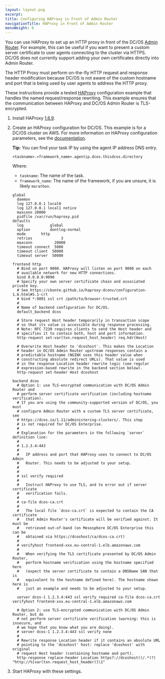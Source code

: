 ```yaml
---
layout: layout.pug
excerpt:
title: Configuring HAProxy in Front of Admin Router
navigationTitle: HAProxy in Front of Admin Router
menuWeight: 6
---
```


<!-- This source repo for this topic is https://github.com/dcos/dcos-docs -->


You can use HAProxy to set up an HTTP proxy in front of the DC/OS [Admin Router](/1.11/overview/architecture/components/#admin-router). For example, this can be useful if you want to present a custom server certificate to user agents connecting to the cluster via HTTPS. DC/OS does not currently support adding your own certificates directly into Admin Router.
 
The HTTP Proxy must perform on-the-fly HTTP request and response header modification because DC/OS is not aware of the custom hostname and port that is being used by user agents to address the HTTP proxy.

These instructions provide a tested [HAProxy](http://www.haproxy.org/) configuration example that handles the named request/response rewriting. This example ensures that the communication between HAProxy and DC/OS Admin Router is TLS-encrypted.

1.  Install HAProxy [1.6.9](http://www.haproxy.org/#down).

1.  Create an HAProxy configuration for DC/OS. This example is for a DC/OS cluster on AWS. For more information on HAProxy configuration parameters, see the [documentation](https://cbonte.github.io/haproxy-dconv/configuration-1.6.html#3).

    **Tip:** You can find your task IP by using the agent IP address DNS entry.
    
    ```
    <taskname>.<framework_name>.agentip.dcos.thisdcos.directory
    ```
    
    Where:
    
    * `taskname`: The name of the task.
    * `framework_name`: The name of the framework, if you are unsure, it is likely `marathon`.

    ```
    global
      daemon
      log 127.0.0.1 local0
      log 127.0.0.1 local1 notice
      maxconn 20000
      pidfile /var/run/haproxy.pid
    defaults
      log            global
      option         dontlog-normal
      mode		 http
      retries             3
      maxconn          20000
      timeout connect  5000
      timeout client  50000
      timeout server  50000
    
    frontend http
      # Bind on port 9090. HAProxy will listen on port 9090 on each 
      # available network for new HTTP connections.
      bind 0.0.0.0:9090
      # Specify your own server certificate chain and associated private key.
      # See https://cbonte.github.io/haproxy-dconv/configuration-1.6.html#5.1-crt
      # bind *:9091 ssl crt /path/to/browser-trusted.crt
      #
      # Name of backend configuration for DC/OS.
      default_backend dcos
    
      # Store request Host header temporarily in transaction scope
      # so that its value is accessible during response processing.
      # Note: RFC 7230 requires clients to send the Host header and
      # specifies it to contain both, host and port information.
      http-request set-var(txn.request_host_header) req.hdr(Host)
    
      # Overwrite Host header to 'dcoshost'. This makes the Location
      # header in DC/OS Admin Router upstream responses contain a
      # predictable hostname (NGINX uses this header value when
      # constructing absolute redirect URLs). That value is used
      # in the response Location header rewrite logic (see regular
      # expression-based rewrite in the backend section below).
      http-request set-header Host dcoshost
    
    backend dcos
      # Option 1: use TLS-encrypted communication with DC/OS Admin Router and
      # perform server certificate verification (including hostname verification).
      # If you are using the community-supported version of DC/OS, you must 
      # configure Admin Router with a custom TLS server certificate, see 
      # https://dcos.io/1.11/administering-clusters/. This step 
      # is not required for DC/OS Enterprise.
      #
      # Explanation for the parameters in the following `server` definition line:
      # 
      # 1.2.3.4:443
      #
      #   IP address and port that HAProxy uses to connect to DC/OS Admin
      #   Router. This needs to be adjusted to your setup.
      #   
      #
      # ssl verify required
      #
      #   Instruct HAProxy to use TLS, and to error out if server certificate
      #   verification fails.
      #
      # ca-file dcos-ca.crt
      #
      #   The local file `dcos-ca.crt` is expected to contain the CA certificate
      #   that Admin Router's certificate will be verified against. It must be
      #   retrieved out-of-band (on Mesosphere DC/OS Enterprise this can be
      #   obtained via https://dcoshost/ca/dcos-ca.crt)
      #
      # verifyhost frontend-xxx.eu-central-1.elb.amazonaws.com
      #
      #   When verifying the TLS certificate presented by DC/OS Admin Router,
      #   perform hostname verification using the hostname specified here
      #   (expect the server certificate to contain a DNSName SAN that is
      #   equivalent to the hostname defined here). The hostname shown here is
      #   just an example and needs to be adjusted to your setup.
    
      server dcos-1 1.2.3.4:443 ssl verify required ca-file dcos-ca.crt verifyhost frontend-xxx.eu-central-1.elb.amazonaws.com
    
      # Option 2: use TLS-encrypted communication with DC/OS Admin Router, but do
      # not perform server certificate verification (warning: this is insecure, and
      # we hope that you know what you are doing).
      # server dcos-1 1.2.3.4:443 ssl verify none
      #
      # Rewrite response Location header if it contains an absolute URL
      # pointing to the 'dcoshost' host: replace 'dcoshost' with original
      # request Host header (containing hostname and port).
      http-response replace-header Location https?://dcoshost((/.*)?) "http://%[var(txn.request_host_header)]\1"
    ```

1.  Start HAProxy with these settings. 
